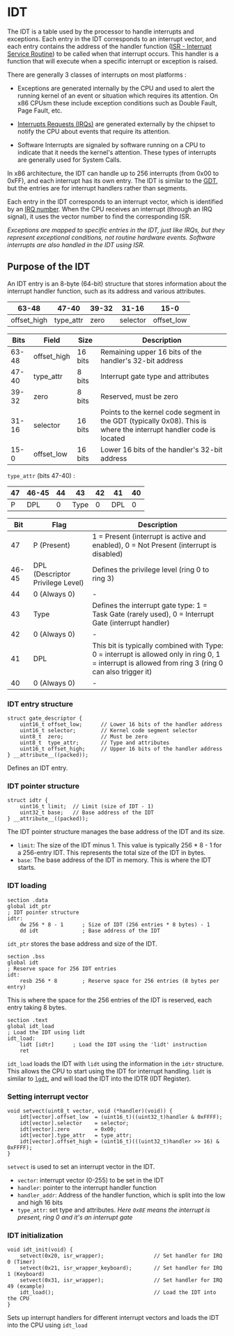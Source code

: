 # IDT

The IDT is a table used by the processor to handle interrupts and exceptions. Each entry in the IDT corresponds to an interrupt vector, and each entry contains the address of the handler function ([ISR - Interrupt Service Routine](isr.md)) to be called when that interrupt occurs. This handler is a function that will execute when a specific interrupt or exception is raised.

There are generally 3 classes of interrupts on most platforms :

- Exceptions are generated internally by the CPU and used to alert the running kernel of an event or situation which requires its attention. On x86 CPUsm these include exception conditions such as Double Fault, Page Fault, etc.

- [Interrupts Requests (IRQs)](irq.md) are generated externally by the chipset to notify the CPU about events that require its attention.

- Software Interrupts are signaled by software running on a CPU to indicate that it needs the kernel's attention. These types of interrupts are generally used for System Calls.

In x86 architecture, the IDT can handle up to 256 interrupts (from 0x00 to 0xFF), and each interrupt has its own entry. The IDT is similar to the [GDT](gdt.md), but the entries are for interrupt handlers rather than segments.

Each entry in the IDT corresponds to an interrupt vector, which is identified by an [IRQ number](irq.md). When the CPU receives an interrupt (through an IRQ signal), it uses the vector number to find the corresponding ISR.

*Exceptions are mapped to specific entries in the IDT, just like IRQs, but they represent exceptional conditions, not routine hardware events. Software interrupts are also handled in the IDT using ISR.*

## Purpose of the IDT

An IDT entry is an 8-byte (64-bit) structure that stores information about the interrupt handler function, such as its address and various attributes.

| 63-48       | 47-40     | 39-32 | 31-16    | 15-0       |
| ----------- | --------- | ----- | -------- | ---------- |
| offset_high | type_attr | zero  | selector | offset_low |

| Bits  | Field       | Size    | Description |
| ----- | ----------- | ------- | ----------- |
| 63-48 | offset_high | 16 bits | Remaining upper 16 bits of the handler's 32-bit address |
| 47-40 | type_attr   | 8 bits  | Interrupt gate type and attributes |
| 39-32 | zero        | 8 bits  | Reserved, must be zero |
| 31-16 | selector    | 16 bits | Points to the kernel code segment in the GDT (typically 0x08). This is where the interrupt handler code is located |
| 15-0  | offset_low  | 16 bits | Lower 16 bits of the handler's 32-bit address |

`type_attr` (bits 47-40) :

| 47  | 46-45 | 44  |  43  | 42  | 41  | 40  |
| --- | ----- | --- | ---- | --- | --- | --- |
|  P  |  DPL  |  0  | Type |  0  | DPL |  0  |

| Bit   | Flag                             | Description |
| ----- | ---------------------------------| ----------- |
| 47    | P (Present)                      | 1 = Present (interrupt is active and enabled), 0 = Not Present (interrupt is disabled) |
| 46-45 | DPL (Descriptor Privilege Level) | Defines the privilege level (ring 0 to ring 3) |
| 44    | 0 (Always 0)                     | - |
| 43    | Type                             | Defines the interrupt gate type: 1 = Task Gate (rarely used),   0 = Interrupt Gate (interrupt handler) |
| 42    | 0 (Always 0)                     | - |
| 41    | DPL                              | This bit is typically combined with Type: 0 = interrupt is allowed only in ring 0, 1 = interrupt is allowed from ring 3 (ring 0 can also trigger it) |
| 40    | 0 (Always 0)                     | - |

### IDT entry structure

	struct gate_descriptor {
		uint16_t offset_low;      // Lower 16 bits of the handler address
		uint16_t selector;        // Kernel code segment selector
		uint8_t  zero;            // Must be zero
		uint8_t  type_attr;       // Type and attributes
		uint16_t offset_high;     // Upper 16 bits of the handler address
	} __attribute__((packed));

Defines an IDT entry.

### IDT pointer structure

	struct idtr {
		uint16_t limit;  // Limit (size of IDT - 1)
		uint32_t base;   // Base address of the IDT
	} __attribute__((packed));

The IDT pointer structure manages the base address of the IDT and its size.

- `limit`: The size of the IDT minus 1. This value is typically 256 * 8 - 1 for a 256-entry IDT. This represents the total size of the IDT in bytes.
- `base`: The base address of the IDT in memory. This is where the IDT starts.

### IDT loading

	section .data
	global idt_ptr
	; IDT pointer structure
	idtr:
		dw 256 * 8 - 1      ; Size of IDT (256 entries * 8 bytes) - 1
		dd idt              ; Base address of the IDT

`idt_ptr` stores the base address and size of the IDT.

	section .bss
	global idt
	; Reserve space for 256 IDT entries
	idt:
		resb 256 * 8        ; Reserve space for 256 entries (8 bytes per entry)

This is where the space for the 256 entries of the IDT is reserved, each entry taking 8 bytes.

	section .text
	global idt_load
	; Load the IDT using lidt
	idt_load:
		lidt [idtr]      ; Load the IDT using the 'lidt' instruction
		ret

`idt_load` loads the IDT with `lidt` using the information in the `idtr` structure. This allows the CPU to start using the IDT for interrupt handling. `lidt` is similar to [`lgdt`](gdt.md#gdt-entry-structure), and will load the IDT into the IDTR (IDT Register).

### Setting interrupt vector

	void setvect(uint8_t vector, void (*handler)(void)) {
        idt[vector].offset_low	= (uint16_t)((uint32_t)handler & 0xFFFF);
        idt[vector].selector	= selector;
        idt[vector].zero		= 0x00;
        idt[vector].type_attr	= type_attr;
        idt[vector].offset_high	= (uint16_t)(((uint32_t)handler >> 16) & 0xFFFF);
	}

`setvect` is used to set an interrupt vector in the IDT.

- `vector`: interrupt vector (0-255) to be set in the IDT
- `handler`: pointer to the interrupt handler function
- `handler_addr`: Address of the handler function, which is split into the low and high 16 bits
- `type_attr`: set type and attributes. *Here `0x8E` means the interrupt is present, ring 0 and it's an interrupt gate*

### IDT initialization

	void idt_init(void) {
		setvect(0x20, isr_wrapper);                // Set handler for IRQ 0 (Timer)
		setvect(0x21, isr_wrapper_keyboard);       // Set handler for IRQ 1 (Keyboard)
		setvect(0x31, isr_wrapper);                // Set handler for IRQ 49 (example)
		idt_load();                                // Load the IDT into the CPU
	}

Sets up interrupt handlers for different interrupt vectors and loads the IDT into the CPU using `idt_load`
